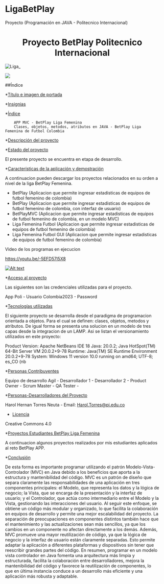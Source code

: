 # LigaBetPlay
Proyecto (Programación en JAVA - Politecnico Internacional) 

<h1 align="center"> Proyecto BetPlay Politecnico Internacional </h1>



![Liga_](https://github.com/Harol003/LigaBetPlay/assets/66041310/28ee661a-c8a9-42dc-ac92-c489e6248de4)


   <img src="https://img.shields.io/badge/STATUS-EN%20DESAROLLO-green">
 </p>
 



##Índice

*[Título e imagen de portada](#Título-e-imagen-de-portada)

*[Insignias](#insignias)

*[Índice](#índice)

        APP MVC - BetPlay Liga Femenina
        Clases, objetos, metodos, atributos en JAVA - BetPlay Liga Femenina de Futbol Colombia

*[Descripción del proyecto](#descripción-del-proyecto)

*[Estado del proyecto](#Estado-del-proyecto)

El presente proyecto se encuentra en etapa de desarrollo.

*[Características de la aplicación y demostración](#Características-de-la-aplicación-y-demostración)

A continuacion pueden descargar los proyectos relacionados en su orden a nivel de la liga BetPlay Femenina.

- BetPlay (Aplicacion que permite ingresar estadisticas de equipos de futbol femenino de colombia)
- BetPlay (Aplicacion que permite ingresar estadisticas de equipos de futbol femenino de colombia, con interfaz de usuario)
- BetPlayMVC (Aplicacion que permite ingresar estadisticas de equipos de futbol femenino de colombia, en un modelo MVC)
- Liga Femenina Futbol (Aplicacion que permite ingresar estadisticas de equipos de futbol femenino de colombia)
- Liga Femenina Futbol GUI (Aplicacion que permite ingresar estadisticas de equipos de futbol femenino de colombia)

Video de los programas en ejecucion

https://youtu.be/-5EFD57l5X8

[![Alt text](https://img.youtube.com/vi/5EFD57l5X8/0.jpg)](https://youtu.be/-5EFD57l5X8)

*[Acceso al proyecto](#acceso-proyecto)

Las siguientes son las credenciales utilizadas para el proyecto.

App
   Poli - Usuario
   Colombia2023   - Password

*[Tecnologías utilizadas](#tecnologías-utilizadas)

El siguiente proyecto se desarrolla desde el paradigma de programacion orientada a objetos. Para el cual se definen: clases, objetos, metodos y atributos. De igual forma se presenta una solucion en un modelo de tres capas desde la integracion de un LAMP. Asi se listan el versionamiento utilizados en este proyecto: 

Product Version: Apache NetBeans IDE 18
Java: 20.0.2; Java HotSpot(TM) 64-Bit Server VM 20.0.2+9-78
Runtime: Java(TM) SE Runtime Environment 20.0.2+9-78
System: Windows 11 version 10.0 running on amd64; UTF-8; es_CO (nb


*[Personas Contribuyentes](#personas-contribuyentes)

Equipo de desarrollo Agil  - 
Desarrollador 1            -
Desarrollador 2            -
Product Owner              -
Scrum Master               -
QA Tester                  -

*[Personas-Desarrolladores del Proyecto](#personas-desarrolladores)

Harol Hernan Torres Neuta - Email: Harol.Torres@pi.edu.co

* [Licencia](#licencia)

Creative Commons 4.0

*[Proyectos Estudiantes BetPlay Liga Femenina](#BetPlayAPP)

A continuacion algunos proyectos realizados por mis estudiantes aplicados al reto BetPlay APP. 









*[Conclusión](#conclusión)

De esta forma es importante programar utilizando el patrón Modelo-Vista-Controlador (MVC) en Java debido a los beneficios que aporta a la estructura y mantenibilidad del código. MVC es un patrón de diseño que separa claramente las responsabilidades de una aplicación en tres componentes principales: el Modelo, que representa los datos y la lógica de negocio; la Vista, que se encarga de la presentación y la interfaz de usuario; y el Controlador, que actúa como intermediario entre el Modelo y la Vista, gestionando las interacciones del usuario. Al seguir este enfoque, se obtiene un código más modular y organizado, lo que facilita la colaboración en equipos de desarrollo y permite una mejor escalabilidad del proyecto. La separación de preocupaciones en componentes distintos también hace que el mantenimiento y las actualizaciones sean más sencillos, ya que los cambios en un componente no afectan directamente a los demás. Además, MVC promueve una mayor reutilización de código, ya que la lógica de negocio y la interfaz de usuario están claramente separadas. Esto permite adaptar la aplicación a diferentes plataformas y dispositivos sin tener que reescribir grandes partes del código. En resumen, programar en un modelo vista controlador en Java fomenta una arquitectura más limpia y estructurada, facilita la colaboración entre desarrolladores, mejora la mantenibilidad del código y favorece la reutilización de componentes, lo que en última instancia conduce a un desarrollo más eficiente y una aplicación más robusta y adaptable.
